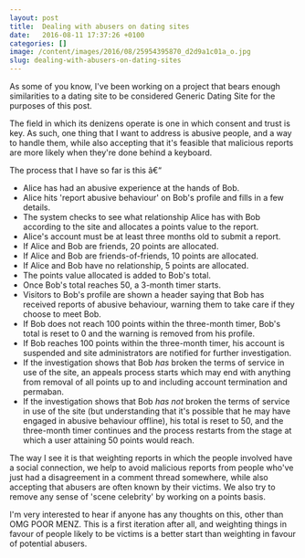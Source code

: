 ```yaml
---
layout: post
title:  Dealing with abusers on dating sites
date:   2016-08-11 17:37:26 +0100
categories: []
image: /content/images/2016/08/25954395870_d2d9a1c01a_o.jpg
slug: dealing-with-abusers-on-dating-sites
---
```


As some of you know, I've been working on a project that bears enough similarities to a dating site to be considered Generic Dating Site for the purposes of this post.

The field in which its denizens operate is one in which consent and trust is key. As such, one thing that I want to address is abusive people, and a way to handle them, while also accepting that it's feasible that malicious reports are more likely when they're done behind a keyboard.

The process that I have so far is this â€“

- Alice has had an abusive experience at the hands of Bob.
- Alice hits 'report abusive behaviour' on Bob's profile and fills in a few details.
- The system checks to see what relationship Alice has with Bob according to the site and allocates a points value to the report.
- Alice's account must be at least three months old to submit a report.
- If Alice and Bob are friends, 20 points are allocated.
- If Alice and Bob are friends-of-friends, 10 points are allocated.
- If Alice and Bob have no relationship, 5 points are allocated.
- The points value allocated is added to Bob's total.
- Once Bob's total reaches 50, a 3-month timer starts.
- Visitors to Bob's profile are shown a header saying that Bob has received reports of abusive behaviour, warning them to take care if they choose to meet Bob.
- If Bob does not reach 100 points within the three-month timer, Bob's total is reset to 0 and the warning is removed from his profile.
- If Bob reaches 100 points within the three-month timer, his account is suspended and site administrators are notified for further investigation.
- If the investigation shows that Bob *has* broken the terms of service in use of the site, an appeals process starts which may end with anything from removal of all points up to and including account termination and permaban.
- If the investigation shows that Bob *has not* broken the terms of service in use of the site (but understanding that it's possible that he may have engaged in abusive behaviour offline), his total is reset to 50, and the three-month timer continues and the process restarts from the stage at which a user attaining 50 points would reach.

The way I see it is that weighting reports in which the people involved have a social connection, we help to avoid malicious reports from people who've just had a disagreement in a comment thread somewhere, while also accepting that abusers are often known by their victims. We also try to remove any sense of 'scene celebrity' by working on a points basis.

I'm very interested to hear if anyone has any thoughts on this, other than OMG POOR MENZ. This is a first iteration after all, and weighting things in favour of people likely to be victims is a better start than weighting in favour of potential abusers.
